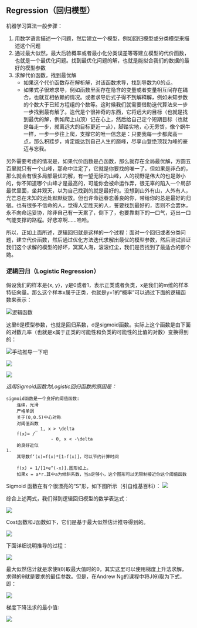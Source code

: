 ## Regression（回归模型）
机器学习算法一般步骤：

1. 用数学语言描述一个问题，然后建立一个模型，例如回归模型或分类模型来描述这个问题
2. 通过最大似然，最大后验概率或者最小化分类误差等等建立模型的代价函数，也就是一个最优化问题。找到最优化问题的解，也就是能拟合我们的数据的最好的模型参数
3. 求解代价函数，找到最优解
	 - 如果这个代价函数存在解析解，对该函数求导，找到导数为0的点。
	 - 如果式子很难求导，例如函数里面存在隐含的变量或者变量相互间存在耦合，也就互相依赖的情况。或者求导后式子得不到解释解，例如未知参数的个数大于已知方程组的个数等。这时候我们就需要借助迭代算法来一步一步找到最有解了。迭代是个很神奇的东西，它将远大的目标（也就是找到最优的解，例如爬上山顶）记在心上，然后给自己定个短期目标（也就是每走一步，就离远大的目标更近一点），脚踏实地，心无旁贷，像个蜗牛一样，一步一步往上爬，支撑它的唯一信念是：只要我每一步都爬高一点，那么积跬步，肯定能达到自己人生的巅峰，尽享山登绝顶我为峰的豪迈与忘我。


另外需要考虑的情况是，如果代价函数是凸函数，那么就存在全局最优解，方圆五百里就只有一个山峰，那命中注定了，它就是你要找的唯一了。但如果是非凸的，那么就会有很多局部最优的解，有一望无际的山峰，人的视野是伟大的也是渺小的，你不知道哪个山峰才是最高的，可能你会被命运作弄，很无辜的陷入一个局部最优里面，坐井观天，以为自己找到的就是最好的。没想到山外有山，人外有人，光芒总在未知的远处默默绽放。但也许命运眷恋善良的你，带给你的总是最好的归宿。也有很多不信命的人，觉得人定胜天的人，誓要找到最好的，否则不会罢休，永不向命运妥协，除非自己有一天累了，倒下了，也要靠剩下的一口气，迈出一口气能支撑的路程。好悲凉啊……哈哈。

所以，正如上面所述，逻辑回归就是这样的一个过程：面对一个回归或者分类问题，建立代价函数，然后通过优化方法迭代求解出最优的模型参数，然后测试验证我们这个求解的模型的好坏，冥冥人海，滚滚红尘，我们是否找到了最适合的那个她。
        
### 逻辑回归（Logistic Regression）

假设我们的样本是{x, y}，y是0或者1，表示正类或者负类，x是我们的m维的样本特征向量。那么这个样本x属于正类，也就是y=1的“概率”可以通过下面的逻辑函数来表示：
	
![逻辑函数](http://img.blog.csdn.net/20140302234136062?watermark/2/text/aHR0cDovL2Jsb2cuY3Nkbi5uZXQvem91eHkwOQ==/font/5a6L5L2T/fontsize/400/fill/I0JBQkFCMA==/dissolve/70/gravity/SouthEast)

这里θ是模型参数，也就是回归系数，σ是sigmoid函数。实际上这个函数是由下面的对数几率（也就是x属于正类的可能性和负类的可能性的比值的对数）变换得到的：

![手动推导一下吧](http://img.blog.csdn.net/20140302234157953?watermark/2/text/aHR0cDovL2Jsb2cuY3Nkbi5uZXQvem91eHkwOQ==/font/5a6L5L2T/fontsize/400/fill/I0JBQkFCMA==/dissolve/70/gravity/SouthEast)


![](https://pic3.zhimg.com/v2-569e40432a36bb5c6524ec03d501892a_b.png)

![](https://pic1.zhimg.com/v2-56666b6e14927636bd71b71ba81d2e64_b.png)

*选用Sigmoid函数为Logistic回归函数的原因是：*

```
sigmoid函数是一个良好的阈值函数:
	连续，光滑
	严格单调
	关于(0,0.5)中心对称
	对阈值函数 
	       _ 1, x > \delta
	f(x)= /
	             - 0, x < -\delta
	的良好近似
1. 	
	其导数f‘(x)=f(x)*[1-f(x)]，可以节约计算时间
	
	f(x) = 1/[1+e^(-x)].图形如上。
	如果x = a*r.其中a为倾斜系数，当a足够小，这个图形可以无限制接近你这个阈值函数
```

Sigmoid 函数在有个很漂亮的“S"形，如下图所示（引自维基百科）：
![](https://pic2.zhimg.com/v2-b6c0a14d298c4857cabc80bb27aecba1_b.png)


综合上述两式，我们得到逻辑回归模型的数学表达式：

![](https://pic2.zhimg.com/v2-8c8064514b0d41ebd9f3222d4fec169d_b.png)

Cost函数和J函数如下，它们是基于最大似然估计推导得到的。

![](https://pic2.zhimg.com/v2-8c8064514b0d41ebd9f3222d4fec169d_b.png)

下面详细说明推导的过程：

![](https://pic4.zhimg.com/v2-2a3c65b90fd23715566dee0420567baf_b.png)

最大似然估计就是求使l(θ)取最大值时的θ，其实这里可以使用梯度上升法求解，求得的θ就是要求的最佳参数。但是，在Andrew Ng的课程中将J(θ)取为下式，即：

![](https://pic1.zhimg.com/v2-36071a33031756d36876df600daaa644_b.png)


梯度下降法求的最小值:

![](https://pic3.zhimg.com/v2-631267a13f028b13e3c75b07a8b963f2_b.png)
